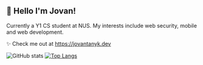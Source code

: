 ## 👋 Hello I'm Jovan!
Currently a Y1 CS student at NUS. My interests include web security, mobile and web development.  

✨ Check me out at https://jovantanyk.dev  


![GitHub stats](https://github-readme-stats.vercel.app/api?username=jovantanyk&count_private=true)
[![Top Langs](https://github-readme-stats.vercel.app/api/top-langs/?username=jovantanyk&layout=compact)](https://github.com/anuraghazra/github-readme-stats)



